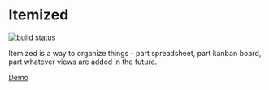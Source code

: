 # Itemized

[![build status](https://gitlab.com/mirandaflu/itemized/badges/master/build.svg)](https://gitlab.com/mirandaflu/itemized/commits/master)

Itemized is a way to organize things - part spreadsheet, part kanban board, part whatever views are added in the future.

[Demo](http://itemized-mirandaflu.herokuapp.com)